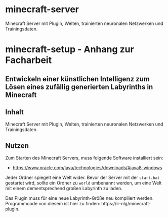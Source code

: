 # minecraft-server
Minecraft Server mit Plugin, Welten, trainierten neuronalen Netzwerken und Trainingsdaten.

# minecraft-setup - Anhang zur Facharbeit
## Entwickeln einer künstlichen Intelligenz zum Lösen eines zufällig generierten Labyrinths in Minecraft

## Inhalt
Minecraft Server mit Plugin, Welten, trainierten neuronalen Netzwerken und Trainingsdaten.

## Nutzen
Zum Starten des Minecraft Servers, muss folgende Software installiert sein:
- https://www.oracle.com/java/technologies/downloads/#java8-windows

Jeder Ordner spiegelt eine Welt wider. Bevor der Server mit der `start.bat` gestartet wird, sollte ein Ordner zu `world` umbenannt werden, um eine Welt mit einem dementsprechend großen Labyrinth zu laden.

Das Plugin muss für eine neue Labyrinth-Größe neu kompiliert werden.
Programmcode von diesem ist hier zu finden: https://ir-nlg/minecraft-plugin.
